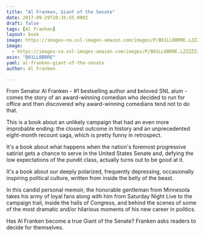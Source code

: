 ```yaml
---
title: "Al Franken, Giant of the Senate"
date: 2017-09-29T20:35:55.000Z
draft: false
tags: [Al Franken]
layout: book
image: https://images-na.ssl-images-amazon.com/images/P/B01LL8BRRE.LZZZZZZZ.jpg
image: 
  - https://images-na.ssl-images-amazon.com/images/P/B01LL8BRRE.LZZZZZZZ.jpg
asin: "B01LL8BRRE"
yaml: al-franken-giant-of-the-senate
author: Al Franken

---
```


From Senator Al Franken - #1 bestselling author and beloved SNL alum - comes the story of an award-winning comedian who decided to run for office and then discovered why award-winning comedians tend not to do that.  
  
This is a book about an unlikely campaign that had an even more improbable ending: the closest outcome in history and an unprecedented eight-month recount saga, which is pretty funny in retrospect.  
  
It's a book about what happens when the nation's foremost progressive satirist gets a chance to serve in the United States Senate and, defying the low expectations of the pundit class, actually turns out to be good at it.  
  
It's a book about our deeply polarized, frequently depressing, occasionally inspiring political culture, written from inside the belly of the beast.  
  
In this candid personal memoir, the honorable gentleman from Minnesota takes his army of loyal fans along with him from Saturday Night Live to the campaign trail, inside the halls of Congress, and behind the scenes of some of the most dramatic and/or hilarious moments of his new career in politics.  
  
Has Al Franken become a true Giant of the Senate? Franken asks readers to decide for themselves.